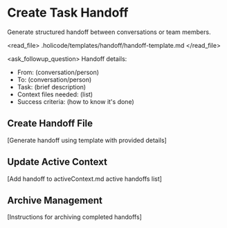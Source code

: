 <!--
workflow_type: coordination
recommended_model: medium
template_required: handoff-template.md
-->

# Create Task Handoff

Generate structured handoff between conversations or team members.

<read_file>
<path>.holicode/templates/handoff/handoff-template.md</path>
</read_file>

<ask_followup_question>
<question>Handoff details:
- From: (conversation/person)
- To: (conversation/person)  
- Task: (brief description)
- Context files needed: (list)
- Success criteria: (how to know it's done)
</question>
</ask_followup_question>

## Create Handoff File
[Generate handoff using template with provided details]

## Update Active Context
[Add handoff to activeContext.md active handoffs list]

## Archive Management
[Instructions for archiving completed handoffs]
